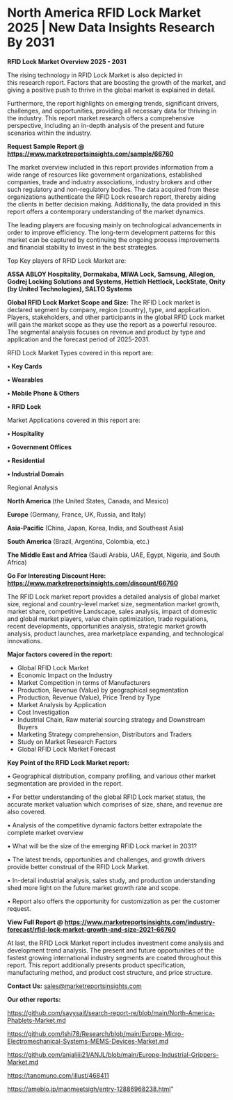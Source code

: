 # North America RFID Lock Market 2025 | New Data Insights Research By 2031

<Strong> RFID Lock Market Overview 2025 - 2031</strong>

The rising technology in RFID Lock Market is also depicted in this research report. Factors that are boosting the growth of the market, and giving a positive push to thrive in the global market is explained in detail.

Furthermore, the report highlights on emerging trends, significant drivers, challenges, and opportunities, providing all necessary data for thriving in the industry. This report market research offers a comprehensive perspective, including an in-depth analysis of the present and future scenarios within the industry.

<strong>Request Sample Report @ <a href=https://www.marketreportsinsights.com/sample/66760>https://www.marketreportsinsights.com/sample/66760</a></strong>

The market overview included in this report provides information from a wide range of resources like government organizations, established companies, trade and industry associations, industry brokers and other such regulatory and non-regulatory bodies. The data acquired from these organizations authenticate the RFID Lock research report, thereby aiding the clients in better decision making. Additionally, the data provided in this report offers a contemporary understanding of the market dynamics.

The leading players are focusing mainly on technological advancements in order to improve efficiency. The long-term development patterns for this market can be captured by continuing the ongoing process improvements and financial stability to invest in the best strategies.

Top Key players of RFID Lock Market are:

<strong>ASSA ABLOY Hospitality, Dormakaba, MIWA Lock, Samsung, Allegion, Godrej Locking Solutions and Systems, Hettich Hettlock, LockState, Onity (by United Technologies), SALTO Systems</strong>

<strong><b>Global RFID Lock Market Scope and Size:</b></strong>
The RFID Lock market is declared segment by company, region (country), type, and application. Players, stakeholders, and other participants in the global RFID Lock market will gain the market scope as they use the report as a powerful resource. The segmental analysis focuses on revenue and product by type and application and the forecast period of 2025-2031.

RFID Lock Market Types covered in this report are:

<strong>• Key Cards

• Wearables

• Mobile Phone & Others

• RFID Lock</strong>

Market Applications covered in this report are:

<strong>• Hospitality

• Government Offices

• Residential

• Industrial Domain</strong> 

Regional Analysis

<strong>North America</strong> (the United States, Canada, and Mexico)

<strong>Europe</strong> (Germany, France, UK, Russia, and Italy)

<strong>Asia-Pacific</strong> (China, Japan, Korea, India, and Southeast Asia)

<strong>South America</strong> (Brazil, Argentina, Colombia, etc.)

<strong>The Middle East and Africa</strong> (Saudi Arabia, UAE, Egypt, Nigeria, and South Africa)

<strong>Go For Interesting Discount Here: <a href=https://www.marketreportsinsights.com/discount/66760>https://www.marketreportsinsights.com/discount/66760</a></strong>

The RFID Lock market report provides a detailed analysis of global market size, regional and country-level market size, segmentation market growth, market share, competitive Landscape, sales analysis, impact of domestic and global market players, value chain optimization, trade regulations, recent developments, opportunities analysis, strategic market growth analysis, product launches, area marketplace expanding, and technological innovations.

<strong><b>Major factors covered in the report:</b></strong>
<ul>
  <li>Global RFID Lock Market </li>
  <li>Economic Impact on the Industry</li>
  <li>Market Competition in terms of Manufacturers</li>
  <li>Production, Revenue (Value) by geographical segmentation</li>
  <li>Production, Revenue (Value), Price Trend by Type</li>
  <li>Market Analysis by Application</li>
  <li>Cost Investigation</li>
  <li>Industrial Chain, Raw material sourcing strategy and Downstream Buyers</li>
  <li>Marketing Strategy comprehension, Distributors and Traders</li>
  <li>Study on Market Research Factors</li>
  <li>Global RFID Lock Market Forecast</li>
</ul>

<strong><b>Key Point of the RFID Lock Market report:</b></strong>

• Geographical distribution, company profiling, and various other market segmentation are provided in the report.

• For better understanding of the global RFID Lock market status, the accurate market valuation which comprises of size, share, and revenue are also covered.

• Analysis of the competitive dynamic factors better extrapolate the complete market overview

• What will be the size of the emerging RFID Lock market in 2031?

• The latest trends, opportunities and challenges, and growth drivers provide better construal of the RFID Lock Market.

• In-detail industrial analysis, sales study, and production understanding shed more light on the future market growth rate and scope.

• Report also offers the opportunity for customization as per the customer request.

<strong><b>View Full Report @ <a href=https://www.marketreportsinsights.com/industry-forecast/rfid-lock-market-growth-and-size-2021-66760>https://www.marketreportsinsights.com/industry-forecast/rfid-lock-market-growth-and-size-2021-66760</a></b></strong>


At last, the RFID Lock Market report includes investment come analysis and development trend analysis. The present and future opportunities of the fastest growing international industry segments are coated throughout this report. This report additionally presents product specification, manufacturing method, and product cost structure, and price structure.

<strong>Contact Us:</strong>
sales@marketreportsinsights.com

<strong>Our other reports:</strong>

<a href=https://github.com/sayysaif/search-report-re/blob/main/North-America-Phablets-Market.md>https://github.com/sayysaif/search-report-re/blob/main/North-America-Phablets-Market.md</a>

<a href=https://github.com/Ishi78/Research/blob/main/Europe-Micro-Electromechanical-Systems-MEMS-Devices-Market.md>https://github.com/Ishi78/Research/blob/main/Europe-Micro-Electromechanical-Systems-MEMS-Devices-Market.md</a>

<a href=https://github.com/anjaliiii21/ANJL/blob/main/Europe-Industrial-Grippers-Market.md>https://github.com/anjaliiii21/ANJL/blob/main/Europe-Industrial-Grippers-Market.md</a>

<a href=https://tanomuno.com/illust/468411>https://tanomuno.com/illust/468411</a>

<a href=https://ameblo.jp/manmeetsigh/entry-12886968238.html>https://ameblo.jp/manmeetsigh/entry-12886968238.html</a>"
